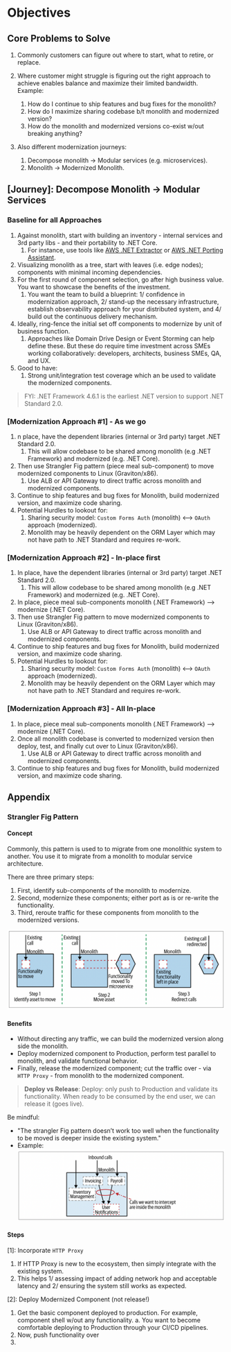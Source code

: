 # Objectives

<todo>

## Core Problems to Solve

1. Commonly customers can figure out where to start, what to retire, or replace.

1. Where customer might struggle is figuring out the right approach to achieve enables balance and maximize their limited bandwidth. Example:
    1. How do I continue to ship features and bug fixes for the monolith?
    2. How do I maximize sharing codebase b/t monolith and modernized version?
    3. How do the monolith and modernized versions co-exist w/out breaking anything?

1. Also different modernization journeys:
    1. Decompose monolith → Modular services (e.g. microservices).
    2. Monolith → Modernized Monolith.

## [Journey]: Decompose Monolith → Modular Services

### Baseline for all Approaches

1. Against monolith, start with building an inventory - internal services and 3rd party libs - and their portability to .NET Core.
    1. For instance, use tools like [AWS .NET Extractor](https://aws.amazon.com/microservice-extractor/) or [AWS .NET Porting Assistant](https://aws.amazon.com/porting-assistant-dotnet/).
1. Visualizing monolith as a tree, start with leaves (i.e. edge nodes); components with minimal incoming dependencies.
1. For the first round of component selection, go after high business value. You want to showcase the benefits of the investment.
    1. You want the team to build a blueprint: 1/ confidence in modernization approach, 2/ stand-up the necessary infrastructure, establish observability approach for your distributed system, and 4/ build out the continuous delivery mechanism.
1. Ideally, ring-fence the initial set off components to modernize by unit of business function. 
    1. Approaches like Domain Drive Design or Event Storming can help define these. But these do require time investment across SMEs working collaboratively: developers, architects, business SMEs, QA, and UX.
1. Good to have:
    1. Strong unit/integration test coverage which an be used to validate the modernized components.

> FYI: .NET Framework 4.6.1 is the earliest .NET version to support .NET Standard 2.0.

### [Modernization Approach #1] - As we go

1. n place, have the dependent libraries  (internal or 3rd party) target .NET Standard 2.0.
    1. This will allow codebase to be shared among monolith (e.g .NET Framework) and modernized (e.g. .NET Core).
1. Then use Strangler Fig pattern (piece meal sub-component) to move modernized components to Linux (Graviton/x86).
    1. Use ALB or API Gateway to direct traffic across monolith and modernized components.
1. Continue to ship features and bug fixes for Monolith, build modernized version, and maximize code sharing.
1. Potential Hurdles to lookout for:
    1. Sharing security model: `Custom Forms Auth` (monolith) <--> `OAuth` approach (modernized).
    2. Monolith may be heavily dependent on the ORM Layer which may not have path to .NET Standard and requires re-work.

### [Modernization Approach #2] - In-place first

1. In place, have the dependent libraries (internal or 3rd party) target .NET Standard 2.0.
    1. This will allow codebase to be shared among monolith (e.g .NET Framework) and modernized (e.g. .NET Core).
1. In place, piece meal sub-components monolith (.NET Framework) --> modernize (.NET Core).
1. Then use Strangler Fig pattern to move modernized components to Linux (Graviton/x86).
    1. Use ALB or API Gateway to direct traffic across monolith and modernized components.
1. Continue to ship features and bug fixes for Monolith, build modernized version, and maximize code sharing.
1. Potential Hurdles to lookout for:
    1. Sharing security model: `Custom Forms Auth` (monolith) <--> `OAuth` approach (modernized).
    2. Monolith may be heavily dependent on the ORM Layer which may not have path to .NET Standard and requires re-work.

### [Modernization Approach #3] - All In-place

1. In place, piece meal sub-components monolith (.NET Framework) --> modernize (.NET Core).
1. Once all monolith codebase is converted to modernized version then deploy, test, and finally cut over to Linux (Graviton/x86).
    1. Use ALB or API Gateway to direct traffic across monolith and modernized components.
1. Continue to ship features and bug fixes for Monolith, build modernized version, and maximize code sharing.


## Appendix

### Strangler Fig Pattern

#### Concept
Commonly, this pattern is used to to migrate from one monolithic system to another. You use it to migrate from a monolith to modular service architecture.

There are three primary steps:

1. First, identify sub-components of the monolith to modernize.
1. Second, modernize these components; either port as is or re-write the functionality.
1. Third, reroute traffic for these components from monolith to the modernized versions.

![Strangler Fig Pattern](./diagrams/strangler-fig-pattern.png)

#### Benefits
- Without directing any traffic, we can build the modernized version along side the monolith.
- Deploy modernized component to Production, perform test parallel to monolith, and validate functional behavior.
- Finally, release the modernized component; cut the traffic over - via `HTTP Proxy` - from monolith to the modernized component.

> **Deploy vs Release**: Deploy: only push to Production and validate its functionality. When ready to be consumed by the end user, we can release it (goes live).

Be mindful:
- "The strangler Fig pattern doesn’t work too well when the functionality to be moved is deeper inside the existing system."
- Example:
![Strangler Fig Pattern](./diagrams/strangler-fig-pattern-unfit.png)

#### Steps

[1]: Incorporate `HTTP Proxy`

1. If HTTP Proxy is new to the ecosystem, then simply integrate with the existing system.
1. This helps 1/ assessing impact of adding network hop and acceptable latency and 2/ ensuring the system still works as expected.

[2]: Deploy Modernized Component (not release!)

1. Get the basic component deployed to production. For example, component shell w/out any functionality.
    a. You want to become comfortable deploying to Production through your CI/CD pipelines.
1. Now, push functionality over
1. 